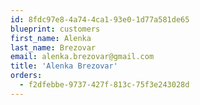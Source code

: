```yaml
---
id: 8fdc97e8-4a74-4ca1-93e0-1d77a581de65
blueprint: customers
first_name: Alenka
last_name: Brezovar
email: alenka.brezovar@gmail.com
title: 'Alenka Brezovar'
orders:
  - f2dfebbe-9737-427f-813c-75f3e243028d
---
```

